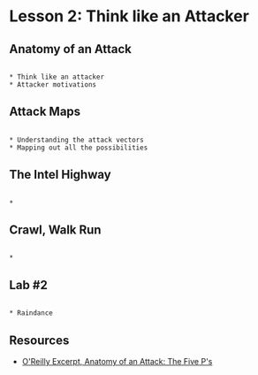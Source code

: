 # Lesson 2: Think like an Attacker



## Anatomy of an Attack

```

* Think like an attacker
* Attacker motivations

```

## Attack Maps

```

* Understanding the attack vectors
* Mapping out all the possibilities

```

## The Intel Highway

```

* 

```

## Crawl, Walk Run

```

* 

```


## Lab #2

```

* Raindance

```

## Resources

* [O'Reilly Excerpt, Anatomy of an Attack: The Five P's](http://www.onjava.com/pub/a/security/excerpt/SnortandIDSTools_chap1/index.html)
